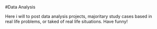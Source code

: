 #Data Analysis

Here i will to post data analysis projects, majoritary study cases based in real life problems, or taked of real life situations. Have funny!
